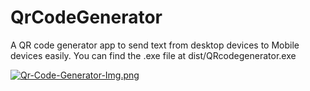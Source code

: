 # QrCodeGenerator
A QR code generator app to send text from desktop devices to Mobile devices easily.
You can find the .exe file at dist/QRcodegenerator.exe



[![Qr-Code-Generator-Img.png](https://i.postimg.cc/W3bhwzVz/Qr-Code-Generator-Img.png)](https://postimg.cc/67gW99yx)

